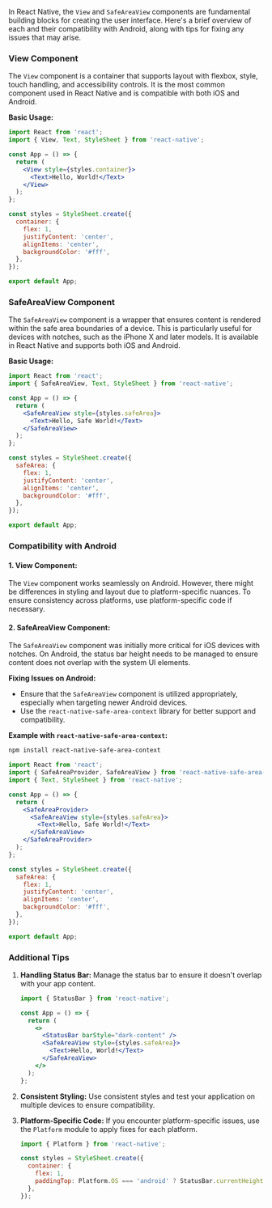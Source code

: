 In React Native, the `View` and `SafeAreaView` components are fundamental building blocks for creating the user interface. Here's a brief overview of each and their compatibility with Android, along with tips for fixing any issues that may arise.

### View Component

The `View` component is a container that supports layout with flexbox, style, touch handling, and accessibility controls. It is the most common component used in React Native and is compatible with both iOS and Android.

**Basic Usage:**
```jsx
import React from 'react';
import { View, Text, StyleSheet } from 'react-native';

const App = () => {
  return (
    <View style={styles.container}>
      <Text>Hello, World!</Text>
    </View>
  );
};

const styles = StyleSheet.create({
  container: {
    flex: 1,
    justifyContent: 'center',
    alignItems: 'center',
    backgroundColor: '#fff',
  },
});

export default App;
```

### SafeAreaView Component

The `SafeAreaView` component is a wrapper that ensures content is rendered within the safe area boundaries of a device. This is particularly useful for devices with notches, such as the iPhone X and later models. It is available in React Native and supports both iOS and Android.

**Basic Usage:**
```jsx
import React from 'react';
import { SafeAreaView, Text, StyleSheet } from 'react-native';

const App = () => {
  return (
    <SafeAreaView style={styles.safeArea}>
      <Text>Hello, Safe World!</Text>
    </SafeAreaView>
  );
};

const styles = StyleSheet.create({
  safeArea: {
    flex: 1,
    justifyContent: 'center',
    alignItems: 'center',
    backgroundColor: '#fff',
  },
});

export default App;
```

### Compatibility with Android

#### 1. View Component:
The `View` component works seamlessly on Android. However, there might be differences in styling and layout due to platform-specific nuances. To ensure consistency across platforms, use platform-specific code if necessary.

#### 2. SafeAreaView Component:
The `SafeAreaView` component was initially more critical for iOS devices with notches. On Android, the status bar height needs to be managed to ensure content does not overlap with the system UI elements.

**Fixing Issues on Android:**
- Ensure that the `SafeAreaView` component is utilized appropriately, especially when targeting newer Android devices.
- Use the `react-native-safe-area-context` library for better support and compatibility.

**Example with `react-native-safe-area-context`:**
```bash
npm install react-native-safe-area-context
```

```jsx
import React from 'react';
import { SafeAreaProvider, SafeAreaView } from 'react-native-safe-area-context';
import { Text, StyleSheet } from 'react-native';

const App = () => {
  return (
    <SafeAreaProvider>
      <SafeAreaView style={styles.safeArea}>
        <Text>Hello, Safe World!</Text>
      </SafeAreaView>
    </SafeAreaProvider>
  );
};

const styles = StyleSheet.create({
  safeArea: {
    flex: 1,
    justifyContent: 'center',
    alignItems: 'center',
    backgroundColor: '#fff',
  },
});

export default App;
```

### Additional Tips

1. **Handling Status Bar:**
   Manage the status bar to ensure it doesn't overlap with your app content.
   ```jsx
   import { StatusBar } from 'react-native';

   const App = () => {
     return (
       <>
         <StatusBar barStyle="dark-content" />
         <SafeAreaView style={styles.safeArea}>
           <Text>Hello, World!</Text>
         </SafeAreaView>
       </>
     );
   };
   ```

2. **Consistent Styling:**
   Use consistent styles and test your application on multiple devices to ensure compatibility.

3. **Platform-Specific Code:**
   If you encounter platform-specific issues, use the `Platform` module to apply fixes for each platform.
   ```jsx
   import { Platform } from 'react-native';

   const styles = StyleSheet.create({
     container: {
       flex: 1,
       paddingTop: Platform.OS === 'android' ? StatusBar.currentHeight : 0,
     },
   });
   ```

